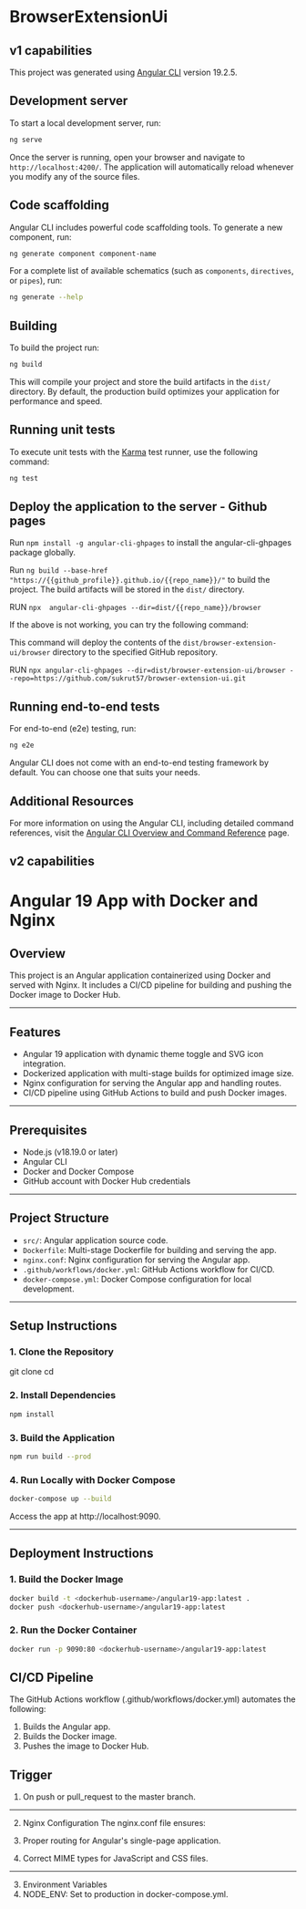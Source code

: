 # BrowserExtensionUi

## v1 capabilities

This project was generated using [Angular CLI](https://github.com/angular/angular-cli) version 19.2.5.

## Development server

To start a local development server, run:

```bash
ng serve
```

Once the server is running, open your browser and navigate to `http://localhost:4200/`. The application will automatically reload whenever you modify any of the source files.

## Code scaffolding

Angular CLI includes powerful code scaffolding tools. To generate a new component, run:

```bash
ng generate component component-name
```

For a complete list of available schematics (such as `components`, `directives`, or `pipes`), run:

```bash
ng generate --help
```

## Building

To build the project run:

```bash
ng build
```

This will compile your project and store the build artifacts in the `dist/` directory. By default, the production build optimizes your application for performance and speed.

## Running unit tests

To execute unit tests with the [Karma](https://karma-runner.github.io) test runner, use the following command:

```bash
ng test
```


## Deploy the application to the server - Github pages
Run `npm install -g angular-cli-ghpages` to install the angular-cli-ghpages package globally.

Run  `ng build --base-href "https://{{github_profile}}.github.io/{{repo_name}}/"` to build the project. The build artifacts will be stored in the `dist/` directory.

RUN `npx  angular-cli-ghpages --dir=dist/{{repo_name}}/browser`

If the above is not working, you can try the following command:

This command will deploy the contents of the `dist/browser-extension-ui/browser` directory to the specified GitHub repository.

RUN `npx angular-cli-ghpages --dir=dist/browser-extension-ui/browser --repo=https://github.com/sukrut57/browser-extension-ui.git`

## Running end-to-end tests

For end-to-end (e2e) testing, run:

```bash
ng e2e
```

Angular CLI does not come with an end-to-end testing framework by default. You can choose one that suits your needs.

## Additional Resources

For more information on using the Angular CLI, including detailed command references, visit the [Angular CLI Overview and Command Reference](https://angular.dev/tools/cli) page.

## v2 capabilities

# Angular 19 App with Docker and Nginx

## Overview
This project is an Angular application containerized using Docker and served with Nginx. It includes a CI/CD pipeline for building and pushing the Docker image to Docker Hub.

---

## Features
- Angular 19 application with dynamic theme toggle and SVG icon integration.
- Dockerized application with multi-stage builds for optimized image size.
- Nginx configuration for serving the Angular app and handling routes.
- CI/CD pipeline using GitHub Actions to build and push Docker images.

---

## Prerequisites
- Node.js (v18.19.0 or later)
- Angular CLI
- Docker and Docker Compose
- GitHub account with Docker Hub credentials

---

## Project Structure
- `src/`: Angular application source code.
- `Dockerfile`: Multi-stage Dockerfile for building and serving the app.
- `nginx.conf`: Nginx configuration for serving the Angular app.
- `.github/workflows/docker.yml`: GitHub Actions workflow for CI/CD.
- `docker-compose.yml`: Docker Compose configuration for local development.

---

## Setup Instructions

### 1. Clone the Repository

git clone <repository-url>
cd <repository-folder>

### 2. Install Dependencies
```bash
npm install
```

### 3. Build the Application
```bash
npm run build --prod
```

### 4. Run Locally with Docker Compose
```bash
docker-compose up --build
```
Access the app at http://localhost:9090.<hr></hr>

## Deployment Instructions
### 1. Build the Docker Image
```bash
docker build -t <dockerhub-username>/angular19-app:latest .
docker push <dockerhub-username>/angular19-app:latest
```
### 2. Run the Docker Container
```bash
docker run -p 9090:80 <dockerhub-username>/angular19-app:latest
```

## CI/CD Pipeline
The GitHub Actions workflow (.github/workflows/docker.yml) automates the following:  
1. Builds the Angular app.
2. Builds the Docker image.
3. Pushes the image to Docker Hub.

## Trigger
1. On push or pull_request to the master branch.
<hr></hr>

2. Nginx Configuration
The nginx.conf file ensures:

 1. Proper routing for Angular's single-page application.
 2. Correct MIME types for JavaScript and CSS files.
<hr></hr>

3. Environment Variables
 1. NODE_ENV: Set to production in docker-compose.yml.
